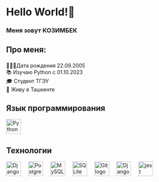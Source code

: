 <h1 align="left">Hello World!👋</h1>

###

<h3 align="left">Меня зовут КОЗИМБЕК</h3>

###

<h2 align="left">Про меня:</h2>

###

<p align="left"> 💁🏻‍♂️Дата рождения 22.09.2005<br> 📚 Изучаю Python с 01.10.2023<br> 🎓 Студент ТГЭУ<br> 🏢 Живу в Ташкенте</p>

###

<h2 align="left">Язык программирования</h2>
<div align="left">
<img src="https://cdn.jsdelivr.net/gh/devicons/devicon/icons/python/python-original.svg" height="40" alt="Python logo" />
<img width="12" />
</div>


###
<h2 align="left">Технологии</h2>
<div align="left">
  <img src="https://cdn.jsdelivr.net/gh/devicons/devicon/icons/django/django-original.svg" height="40" alt="Django logo" />
  <img width="12" />
  <img src="https://cdn.jsdelivr.net/gh/devicons/devicon/icons/postgresql/postgresql-original.svg" height="40" alt="PostgreSQL logo" />
  <img width="12" />
  <img src="https://cdn.jsdelivr.net/gh/devicons/devicon/icons/mysql/mysql-original.svg" height="40" alt="MySQL logo" />
  <img width="12" />
  <img src="https://cdn.jsdelivr.net/gh/devicons/devicon/icons/sqlite/sqlite-original.svg" height="40" alt="SQLite logo" />
  <img width="12" />
  <img src="https://cdn.jsdelivr.net/gh/devicons/devicon/icons/git/git-original.svg" height="40" alt="Git logo" />
  <img width="12" />
  <img src="https://cdn.jsdelivr.net/gh/devicons/devicon/icons/django/django-original.svg" height="40" alt="Django logo" />
  <img width="12" />
  <img src="https://cdn.jsdelivr.net/gh/devicons/devicon/icons/jest/jest-plain.svg" height="40" alt="jest logo"  />
</div>

###
